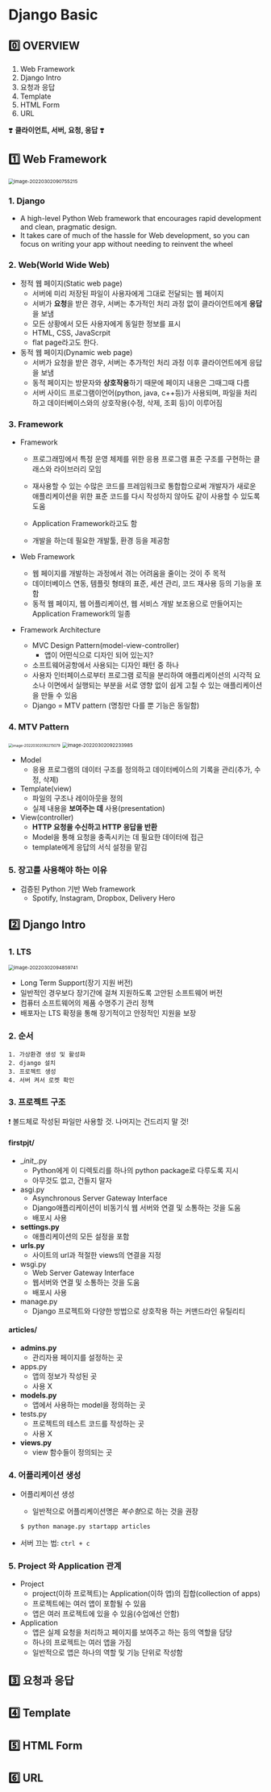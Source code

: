 # Django Basic

## :zero: OVERVIEW

1. Web Framework
2. Django Intro
3. 요청과 응답
4. Template
5. HTML Form
6. URL

:heavy_heart_exclamation: **클라이언트, 서버, 요청, 응답** :heavy_heart_exclamation:



## :one: Web Framework

<img src="C:\Users\Gyumin\AppData\Roaming\Typora\typora-user-images\image-20220302090755215.png" alt="image-20220302090755215" style="zoom:67%;" />

### 1. Django

* A high-level Python Web framework that encourages rapid development and clean, pragmatic design.
* It takes care of much of the hassle for Web development, so you can focus on writing your app without needing to reinvent the wheel



### 2. Web(World Wide Web)

* 정적 웹 페이지(Static web page)
  * 서버에 미리 저장된 파일이 사용자에게 그대로 전달되는 웹 페이지
  * 서버가 **요청**을 받은 경우, 서버는 추가적인 처리 과정 없이 클라이언트에게 **응답**을 보냄
  * 모든 상황에서 모든 사용자에게 동일한 정보를 표시
  * HTML, CSS, JavaScrpit
  * flat page라고도 한다.
* 동적 웹 페이지(Dynamic web page)
  * 서버가 요청을 받은 경우, 서버는 추가적인 처리 과정 이후 클라이언트에게 응답을 보냄
  * 동적 페이지는 방문자와 **상호작용**하기 때문에 페이지 내용은 그때그때 다름
  * 서버 사이드 프로그램이언어(python, java, c++등)가 사용되며, 파일을 처리하고 데이터베이스와의 상호작용(수정, 삭제, 조회 등)이 이루어짐

### 3. Framework

* Framework

  * 프로그래밍에서 특정 운영 체제를 위한 응용 프로그램 표준 구조를 구현하는 클래스와 라이브러리 모임

  * 재사용할 수 있는 수많은 코드를 프레임워크로 통합합으로써 개발자가 새로운 애플리케이션을 위한 표준 코드를 다시 작성하지 않아도 같이 사용할 수 있도록 도움

  * Application Framework라고도 함

  * 개발을 하는데 필요한 개발툴, 환경 등을 제공함

* Web Framework

  * 웹 페이지를 개발하는 과정에서 겪는 어려움을 줄이는 것이 주 목적
  * 데이터베이스 연동, 템플릿 형태의 표준, 세션 관리, 코드 재사용 등의 기능을 포함
  * 동적 웹 페이지, 웹 어플리케이션, 웹 서비스 개발 보조용으로 만들어지는 Application Framework의 일종

* Framework Architecture

  * MVC Design Pattern(model-view-controller)
    * 앱이 어떤식으로 디자인 되어 있는지?
  * 소프트웨어공항에서 사용되는 디자인 패턴 중 하나
  * 사용자 인터페이스로부터 프로그램 로직을 분리하여 애플리케이션의 시각적 요소나 이면에서 실행되는 부분을 서로 영향 없이 쉽게 고칠 수 있는 애플리케이션을 만들 수 있음
  * Django = MTV pattern (명칭만 다를 뿐 기능은 동일함)

  

### 4. MTV Pattern

<img src="C:\Users\Gyumin\AppData\Roaming\Typora\typora-user-images\image-20220302092215079.png" alt="image-20220302092215079" style="zoom:50%;" />

<img src="C:\Users\Gyumin\AppData\Roaming\Typora\typora-user-images\image-20220302092233985.png" alt="image-20220302092233985" style="zoom:67%;" />

* Model
  * 응용 프로그램의 데이터 구조를 정의하고 데이터베이스의 기록을 관리(추가, 수정, 삭제)
* Template(view)
  * 파일의 구조나 레이아웃을 정의
  * 실제 내용을 **보여주는 데** 사용(presentation)
* View(controller) 
  * **HTTP 요청을 수신하고 HTTP 응답을 반환**
  * Model을 통해 요청을 충족시키는 데 필요한 데이터에 접근
  * template에게 응답의 서식 설정을 맡김



### 5. 장고를 사용해야 하는 이유

* 검증된 Python 기반 Web framework
  * Spotify, Instagram, Dropbox, Delivery Hero



## :two: Django Intro

### 1. LTS

<img src="C:\Users\Gyumin\AppData\Roaming\Typora\typora-user-images\image-20220302094859741.png" alt="image-20220302094859741" style="zoom:67%;" />

* Long Term Support(장기 지원 버전)
* 일반적인 경우보다 장기간에 걸쳐 지원하도록 고안된 소프트웨어 버전
* 컴퓨터 소프트웨어의 제품 수명주기 관리 정책
* 배포자는 LTS 확정을 통해 장기적이고 안정적인 지원을 보장



### 2. 순서

 	1. 가상환경 생성 및 활성화
 	2. django 설치
 	3. 프로젝트 생성
 	4. 서버 켜서 로켓 확인



### 3. 프로젝트 구조

:exclamation: 볼드체로 작성된 파일만 사용할 것. 나머지는 건드리지 말 것!



#### firstpjt/

* \__init__.py
  * Python에게 이 디렉토리를 하나의 python package로 다루도록 지시
  * 아무것도 없고, 건들지 말자
* asgi.py
  * Asynchronous Server Gateway Interface
  * Django애플리케이션이 비동기식 웹 서버와 연결 및 소통하는 것을 도움
  * 배포시 사용
* **settings.py**
  * 애플리케이션의 모든 설정을 포함
* **urls.py**
  * 사이트의 url과 적절한 views의 연결을 지정
* wsgi.py
  * Web Server Gateway Interface
  * 웹서버와 연결 및 소통하는 것을 도움
  * 배포시 사용
* manage.py
  * Django 프로젝트와 다양한 방법으로 상호작용 하는 커맨드라인 유틸리티



#### articles/

* **admins.py**
  * 관리자용 페이지를 설정하는 곳
* apps.py
  * 앱의 정보가 작성된 곳
  * 사용 X
* **models.py**
  * 앱에서 사용하는 model을 정의하는 곳
* tests.py
  * 프로젝트의 테스트 코드를 작성하는 곳
  * 사용 X
* **views.py**
  * view 함수들이 정의되는 곳



### 4. 어플리케이션 생성

* 어플리케이션 생성

  * 일반적으로 어플리케이션명은 *복수형*으로 하는 것을 권장

  ```bash
  $ python manage.py startapp articles
  ```

* 서버 끄는 법: `ctrl + c`



### 5. Project 와 Application  관계

* Project
  * project(이하 프로젝트)는 Application(이하 앱)의 집합(collection of apps)
  * 프로젝트에는 여러 앱이 포함될 수 있음
  * 앱은 여러 프로젝트에 있을 수 있음(수업에선 안함)
* Application
  * 앱은 실제 요청을 처리하고 페이지를 보여주고 하는 등의 역할을 담당
  * 하나의 프로젝트는 여러 앱을 가짐
  * 일반적으로 앱은 하나의 역할 및 기능 단위로 작성함



## :three: 요청과 응답



## :four: Template



## :five: HTML Form



## :six: URL





